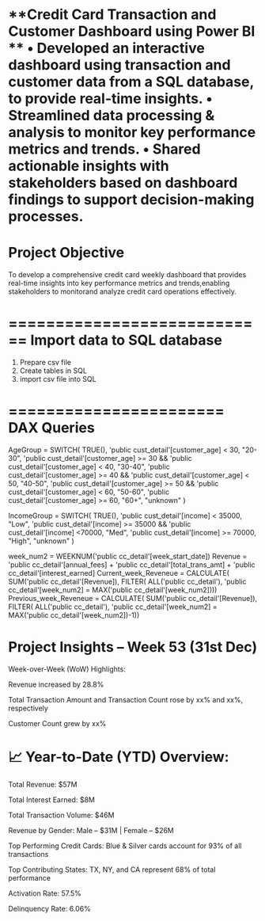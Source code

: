 **Credit Card Transaction and Customer Dashboard using Power BI
**
• Developed an interactive dashboard using
transaction and customer data from a SQL database,
to provide real-time insights.
• Streamlined data processing & analysis to monitor
key performance metrics and trends.
• Shared actionable insights with stakeholders based
on dashboard findings to support decision-making
processes.
======================
Project Objective
=====================
To develop a comprehensive credit card weekly dashboard that provides real-time insights into key 
performance metrics and trends,enabling stakeholders to monitorand analyze credit card operations
effectively.

============================
Import data to SQL database
============================
1. Prepare csv file
2. Create tables in SQL
3. import csv file into SQL

=======================
DAX Queries
=======================
AgeGroup = SWITCH(
TRUE(),
'public cust_detail'[customer_age] < 30, "20-30",
'public cust_detail'[customer_age] >= 30 && 'public cust_detail'[customer_age] < 40, "30-40",
'public cust_detail'[customer_age] >= 40 && 'public cust_detail'[customer_age] < 50, "40-50",
'public cust_detail'[customer_age] >= 50 && 'public cust_detail'[customer_age] < 60, "50-60",
'public cust_detail'[customer_age] >= 60, "60+",
"unknown"
)

IncomeGroup = SWITCH(
TRUE(),
'public cust_detail'[income] < 35000, "Low",
'public cust_detail'[income] >= 35000 && 'public cust_detail'[income] <70000, "Med",
'public cust_detail'[income] >= 70000, "High",
"unknown"
)

week_num2 = WEEKNUM('public cc_detail'[week_start_date])
Revenue = 'public cc_detail'[annual_fees] + 'public cc_detail'[total_trans_amt] + 'public cc_detail'[interest_earned]
Current_week_Reveneue = CALCULATE(
SUM('public cc_detail'[Revenue]),
FILTER(
ALL('public cc_detail'),
'public cc_detail'[week_num2] = MAX('public cc_detail'[week_num2])))
Previous_week_Reveneue = CALCULATE(
SUM('public cc_detail'[Revenue]),
FILTER(
ALL('public cc_detail'),
'public cc_detail'[week_num2] = MAX('public cc_detail'[week_num2])-1))

Project Insights – Week 53 (31st Dec)
====================================
Week-over-Week (WoW) Highlights:

Revenue increased by 28.8%

Total Transaction Amount and Transaction Count rose by xx% and xx%, respectively

Customer Count grew by xx%

📈 Year-to-Date (YTD) Overview:
===================================
Total Revenue: $57M

Total Interest Earned: $8M

Total Transaction Volume: $46M

Revenue by Gender: Male – $31M | Female – $26M

Top Performing Credit Cards: Blue & Silver cards account for 93% of all transactions

Top Contributing States: TX, NY, and CA represent 68% of total performance

Activation Rate: 57.5%

Delinquency Rate: 6.06%

